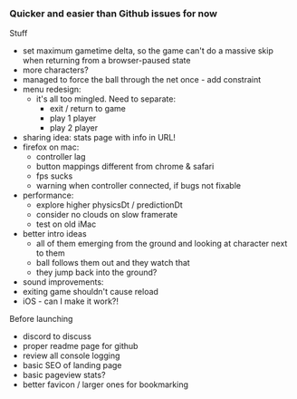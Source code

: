 ### Quicker and easier than Github issues for now

Stuff

- set maximum gametime delta, so the game can't do a massive skip when returning from a browser-paused state
- more characters?
- managed to force the ball through the net once - add constraint
- menu redesign:
  - it's all too mingled. Need to separate:
    - exit / return to game
    - play 1 player
    - play 2 player
- sharing idea: stats page with info in URL!
- firefox on mac:
  - controller lag
  - button mappings different from chrome & safari
  - fps sucks
  - warning when controller connected, if bugs not fixable
- performance:
  - explore higher physicsDt / predictionDt
  - consider no clouds on slow framerate
  - test on old iMac
- better intro ideas
  - all of them emerging from the ground and looking at character next to them
  - ball follows them out and they watch that
  - they jump back into the ground?
- sound improvements:
- exiting game shouldn't cause reload
- iOS - can I make it work?!

Before launching

- discord to discuss
- proper readme page for github
- review all console logging
- basic SEO of landing page
- basic pageview stats?
- better favicon / larger ones for bookmarking
